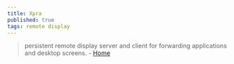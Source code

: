 ```yaml
---
title: Xpra
published: true
tags: remote display
---
```

> persistent remote display server and client for forwarding applications and desktop screens. - [Home](https://xpra.org/index.html)


